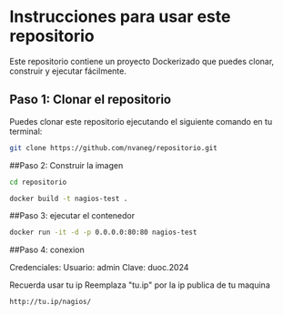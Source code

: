 # Instrucciones para usar este repositorio

Este repositorio contiene un proyecto Dockerizado que puedes clonar, construir y ejecutar fácilmente.

## Paso 1: Clonar el repositorio

Puedes clonar este repositorio ejecutando el siguiente comando en tu terminal:

```sh
git clone https://github.com/nvaneg/repositorio.git
```

##Paso 2: Construir la imagen

```sh
cd repositorio
```

```sh
docker build -t nagios-test .
```

##Paso 3: ejecutar el contenedor

```sh
docker run -it -d -p 0.0.0.0:80:80 nagios-test
```

##Paso 4: conexion

Credenciales:
Usuario: admin
Clave: duoc.2024

Recuerda usar tu ip 
Reemplaza "tu.ip" por la ip publica de tu maquina
```sh
http://tu.ip/nagios/
```
